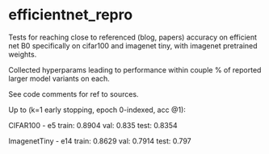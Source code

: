 # efficientnet_repro

Tests for reaching close to referenced (blog, papers) accuracy on efficient net B0 specifically on cifar100 and imagenet tiny, with imagenet pretrained weights.

Collected hyperparams leading to performance within couple % of reported larger model variants on each.

See code comments for ref to sources.

Up to (k=1 early stopping, epoch 0-indexed, acc @1):

CIFAR100 -      e5      train: 0.8904    val: 0.835    test: 0.8354

ImagenetTiny -  e14     train: 0.8629    val: 0.7914   test: 0.797
